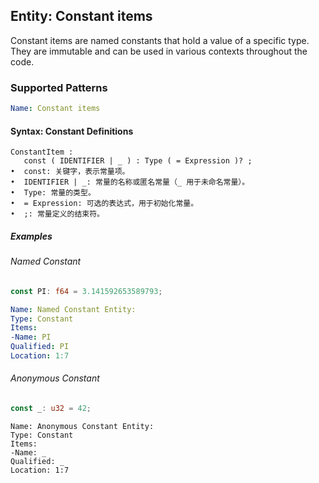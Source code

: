 ## Entity: Constant items

Constant items are named constants that hold a value of a specific type. They are immutable and can be used in various contexts throughout the code.

### Supported Patterns

```yaml
Name: Constant items
```

#### Syntax: Constant Definitions

```text
ConstantItem :
   const ( IDENTIFIER | _ ) : Type ( = Expression )? ;
•  const: 关键字，表示常量项。
•  IDENTIFIER | _: 常量的名称或匿名常量（_ 用于未命名常量）。
•  Type: 常量的类型。
•  = Expression: 可选的表达式，用于初始化常量。
•  ;: 常量定义的结束符。
```

##### Examples
###### Named Constant

```rs
const PI: f64 = 3.141592653589793;
```

```yaml
Name: Named Constant Entity:
Type: Constant
Items:
-Name: PI
Qualified: PI
Location: 1:7
```


###### Anonymous Constant 

```rs
const _: u32 = 42;
```

```text
Name: Anonymous Constant Entity:
Type: Constant
Items:
-Name: _
Qualified: _
Location: 1:7
```


